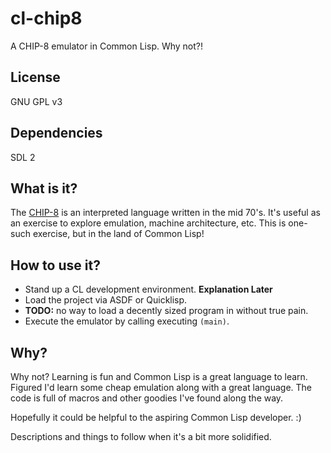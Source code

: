 # cl-chip8
A CHIP-8 emulator in Common Lisp. Why not?!

## License
GNU GPL v3

## Dependencies
SDL 2

## What is it?
The [CHIP-8](https://en.wikipedia.org/wiki/CHIP-8 "CHIP-8 Description") is an interpreted language written in the mid 70's. It's useful as an exercise to explore emulation, machine architecture, etc. This is one-such exercise, but in the land of Common Lisp!

## How to use it?
+ Stand up a CL development environment. **Explanation Later**
+ Load the project via ASDF or Quicklisp.
+ **TODO:** no way to load a decently sized program in without true pain.
+ Execute the emulator by calling executing `(main)`.

## Why?
Why not? Learning is fun and Common Lisp is a great language to learn. Figured I'd learn some cheap emulation along with a great language. The code is full of macros and other goodies I've found along the way.

Hopefully it could be helpful to the aspiring Common Lisp developer. :)

Descriptions and things to follow when it's a bit more solidified.
